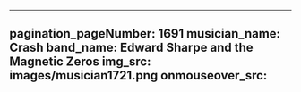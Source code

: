------
pagination_pageNumber: 1691
musician_name: Crash
band_name: Edward Sharpe and the Magnetic Zeros
img_src: images/musician1721.png
onmouseover_src: 
------